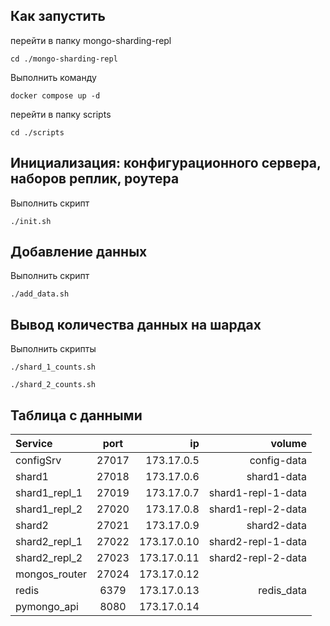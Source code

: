 ## Как запустить

перейти в папку mongo-sharding-repl

```shell
cd ./mongo-sharding-repl
```

Выполнить команду

```shell
docker compose up -d
```

перейти в папку scripts

```shell
cd ./scripts
```

## Инициализация: конфигурационного сервера, наборов реплик, роутера

Выполнить скрипт

```shell
./init.sh
```

## Добавление данных

Выполнить скрипт

```shell
./add_data.sh
```

## Вывод количества данных на шардах

Выполнить скрипты

```shell
./shard_1_counts.sh
```

```shell
./shard_2_counts.sh
```

## Таблица с данными

|Service|port|ip|volume|
|:-|:-:|-:|-:|
|configSrv|27017|173.17.0.5|config-data|
|shard1|27018|173.17.0.6|shard1-data|
|shard1_repl_1|27019|173.17.0.7|shard1-repl-1-data|
|shard1_repl_2|27020|173.17.0.8|shard1-repl-2-data|
|shard2|27021|173.17.0.9|shard2-data|
|shard2_repl_1|27022|173.17.0.10|shard2-repl-1-data|
|shard2_repl_2|27023|173.17.0.11|shard2-repl-2-data|
|mongos_router|27024|173.17.0.12||
|redis|6379|173.17.0.13|redis_data|
|pymongo_api|8080|173.17.0.14||
